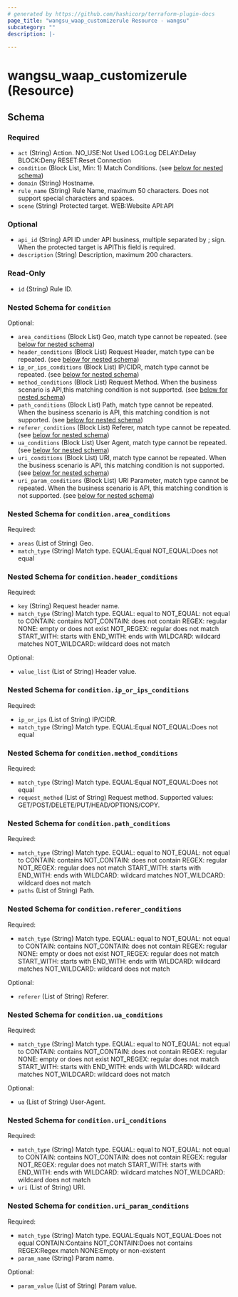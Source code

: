 ```yaml
---
# generated by https://github.com/hashicorp/terraform-plugin-docs
page_title: "wangsu_waap_customizerule Resource - wangsu"
subcategory: ""
description: |-
  
---
```


# wangsu_waap_customizerule (Resource)





<!-- schema generated by tfplugindocs -->
## Schema

### Required

- `act` (String) Action.
NO_USE:Not Used
LOG:Log
DELAY:Delay
BLOCK:Deny
RESET:Reset Connection
- `condition` (Block List, Min: 1) Match Conditions. (see [below for nested schema](#nestedblock--condition))
- `domain` (String) Hostname.
- `rule_name` (String) Rule Name, maximum 50 characters.
Does not support special characters and spaces.
- `scene` (String) Protected target.
WEB:Website
API:API

### Optional

- `api_id` (String) API ID under API business, multiple separated by ; sign.
When the protected target is APIThis field is required.
- `description` (String) Description, maximum 200 characters.

### Read-Only

- `id` (String) Rule ID.

<a id="nestedblock--condition"></a>
### Nested Schema for `condition`

Optional:

- `area_conditions` (Block List) Geo, match type cannot be repeated. (see [below for nested schema](#nestedblock--condition--area_conditions))
- `header_conditions` (Block List) Request Header, match type can be repeated. (see [below for nested schema](#nestedblock--condition--header_conditions))
- `ip_or_ips_conditions` (Block List) IP/CIDR, match type cannot be repeated. (see [below for nested schema](#nestedblock--condition--ip_or_ips_conditions))
- `method_conditions` (Block List) Request Method.
When the business scenario is API,this matching condition is not supported. (see [below for nested schema](#nestedblock--condition--method_conditions))
- `path_conditions` (Block List) Path, match type cannot be repeated.
When the business scenario is API, this matching condition is not supported. (see [below for nested schema](#nestedblock--condition--path_conditions))
- `referer_conditions` (Block List) Referer, match type cannot be repeated. (see [below for nested schema](#nestedblock--condition--referer_conditions))
- `ua_conditions` (Block List) User Agent, match type cannot be repeated. (see [below for nested schema](#nestedblock--condition--ua_conditions))
- `uri_conditions` (Block List) URI, match type cannot be repeated.
When the business scenario is API, this matching condition is not supported. (see [below for nested schema](#nestedblock--condition--uri_conditions))
- `uri_param_conditions` (Block List) URI Parameter, match type cannot be repeated.
When the business scenario is API, this matching condition is not supported. (see [below for nested schema](#nestedblock--condition--uri_param_conditions))

<a id="nestedblock--condition--area_conditions"></a>
### Nested Schema for `condition.area_conditions`

Required:

- `areas` (List of String) Geo.
- `match_type` (String) Match type.
EQUAL:Equal
NOT_EQUAL:Does not equal


<a id="nestedblock--condition--header_conditions"></a>
### Nested Schema for `condition.header_conditions`

Required:

- `key` (String) Request header name.
- `match_type` (String) Match type.
EQUAL: equal to
NOT_EQUAL: not equal to
CONTAIN: contains
NOT_CONTAIN: does not contain
REGEX: regular
NONE: empty or does not exist
NOT_REGEX: regular does not match
START_WITH: starts with
END_WITH: ends with
WILDCARD: wildcard matches
NOT_WILDCARD: wildcard does not match

Optional:

- `value_list` (List of String) Header value.


<a id="nestedblock--condition--ip_or_ips_conditions"></a>
### Nested Schema for `condition.ip_or_ips_conditions`

Required:

- `ip_or_ips` (List of String) IP/CIDR.
- `match_type` (String) Match type.
EQUAL:Equal
NOT_EQUAL:Does not equal


<a id="nestedblock--condition--method_conditions"></a>
### Nested Schema for `condition.method_conditions`

Required:

- `match_type` (String) Match type.
EQUAL:Equal
NOT_EQUAL:Does not equal
- `request_method` (List of String) Request method.
Supported values: GET/POST/DELETE/PUT/HEAD/OPTIONS/COPY.


<a id="nestedblock--condition--path_conditions"></a>
### Nested Schema for `condition.path_conditions`

Required:

- `match_type` (String) Match type.
EQUAL: equal to
NOT_EQUAL: not equal to
CONTAIN: contains
NOT_CONTAIN: does not contain
REGEX: regular
NOT_REGEX: regular does not match
START_WITH: starts with
END_WITH: ends with
WILDCARD: wildcard matches
NOT_WILDCARD: wildcard does not match
- `paths` (List of String) Path.


<a id="nestedblock--condition--referer_conditions"></a>
### Nested Schema for `condition.referer_conditions`

Required:

- `match_type` (String) Match type.
EQUAL: equal to
NOT_EQUAL: not equal to
CONTAIN: contains
NOT_CONTAIN: does not contain
REGEX: regular
NONE: empty or does not exist
NOT_REGEX: regular does not match
START_WITH: starts with
END_WITH: ends with
WILDCARD: wildcard matches
NOT_WILDCARD: wildcard does not match

Optional:

- `referer` (List of String) Referer.


<a id="nestedblock--condition--ua_conditions"></a>
### Nested Schema for `condition.ua_conditions`

Required:

- `match_type` (String) Match type.
EQUAL: equal to
NOT_EQUAL: not equal to
CONTAIN: contains
NOT_CONTAIN: does not contain
REGEX: regular
NONE: empty or does not exist
NOT_REGEX: regular does not match
START_WITH: starts with
END_WITH: ends with
WILDCARD: wildcard matches
NOT_WILDCARD: wildcard does not match

Optional:

- `ua` (List of String) User-Agent.


<a id="nestedblock--condition--uri_conditions"></a>
### Nested Schema for `condition.uri_conditions`

Required:

- `match_type` (String) Match type.
EQUAL: equal to
NOT_EQUAL: not equal to
CONTAIN: contains
NOT_CONTAIN: does not contain
REGEX: regular
NOT_REGEX: regular does not match
START_WITH: starts with
END_WITH: ends with
WILDCARD: wildcard matches
NOT_WILDCARD: wildcard does not match
- `uri` (List of String) URI.


<a id="nestedblock--condition--uri_param_conditions"></a>
### Nested Schema for `condition.uri_param_conditions`

Required:

- `match_type` (String) Match type.
EQUAL:Equals
NOT_EQUAL:Does not equal
CONTAIN:Contains
NOT_CONTAIN:Does not contains
REGEX:Regex match
NONE:Empty or non-existent
- `param_name` (String) Param name.

Optional:

- `param_value` (List of String) Param value.
